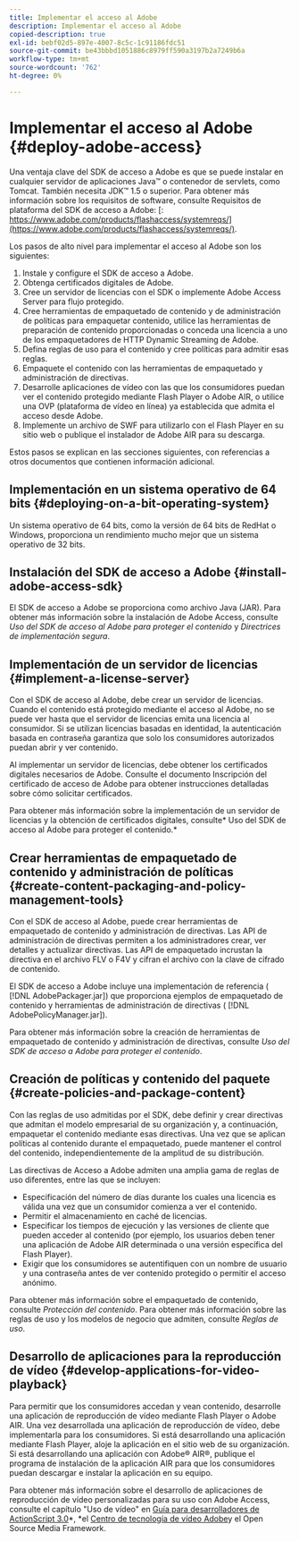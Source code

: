 ```yaml
---
title: Implementar el acceso al Adobe
description: Implementar el acceso al Adobe
copied-description: true
exl-id: bebf02d5-897e-4007-8c5c-1c91186fdc51
source-git-commit: be43bbbd1051886c8979ff590a3197b2a7249b6a
workflow-type: tm+mt
source-wordcount: '762'
ht-degree: 0%

---
```


# Implementar el acceso al Adobe {#deploy-adobe-access}

Una ventaja clave del SDK de acceso a Adobe es que se puede instalar en cualquier servidor de aplicaciones Java™ o contenedor de servlets, como Tomcat. También necesita JDK™ 1.5 o superior. Para obtener más información sobre los requisitos de software, consulte Requisitos de plataforma del SDK de acceso a Adobe: [: https://www.adobe.com/products/flashaccess/systemreqs/](https://www.adobe.com/products/flashaccess/systemreqs/).

Los pasos de alto nivel para implementar el acceso al Adobe son los siguientes:

1. Instale y configure el SDK de acceso a Adobe.
1. Obtenga certificados digitales de Adobe.
1. Cree un servidor de licencias con el SDK o implemente Adobe Access Server para flujo protegido.
1. Cree herramientas de empaquetado de contenido y de administración de políticas para empaquetar contenido, utilice las herramientas de preparación de contenido proporcionadas o conceda una licencia a uno de los empaquetadores de HTTP Dynamic Streaming de Adobe.
1. Defina reglas de uso para el contenido y cree políticas para admitir esas reglas.
1. Empaquete el contenido con las herramientas de empaquetado y administración de directivas.
1. Desarrolle aplicaciones de vídeo con las que los consumidores puedan ver el contenido protegido mediante Flash Player o Adobe AIR, o utilice una OVP (plataforma de vídeo en línea) ya establecida que admita el acceso desde Adobe.
1. Implemente un archivo de SWF para utilizarlo con el Flash Player en su sitio web o publique el instalador de Adobe AIR para su descarga.

Estos pasos se explican en las secciones siguientes, con referencias a otros documentos que contienen información adicional.

## Implementación en un sistema operativo de 64 bits {#deploying-on-a-bit-operating-system}

Un sistema operativo de 64 bits, como la versión de 64 bits de RedHat o Windows, proporciona un rendimiento mucho mejor que un sistema operativo de 32 bits.

## Instalación del SDK de acceso a Adobe {#install-adobe-access-sdk}

El SDK de acceso a Adobe se proporciona como archivo Java (JAR). Para obtener más información sobre la instalación de Adobe Access, consulte *Uso del SDK de acceso al Adobe para proteger el contenido* y *Directrices de implementación segura*.

## Implementación de un servidor de licencias {#implement-a-license-server}

Con el SDK de acceso al Adobe, debe crear un servidor de licencias. Cuando el contenido está protegido mediante el acceso al Adobe, no se puede ver hasta que el servidor de licencias emita una licencia al consumidor. Si se utilizan licencias basadas en identidad, la autenticación basada en contraseña garantiza que solo los consumidores autorizados puedan abrir y ver contenido.

Al implementar un servidor de licencias, debe obtener los certificados digitales necesarios de Adobe. Consulte el documento Inscripción del certificado de acceso de Adobe para obtener instrucciones detalladas sobre cómo solicitar certificados.

Para obtener más información sobre la implementación de un servidor de licencias y la obtención de certificados digitales, consulte* Uso del SDK de acceso al Adobe para proteger el contenido.*

## Crear herramientas de empaquetado de contenido y administración de políticas {#create-content-packaging-and-policy-management-tools}

Con el SDK de acceso al Adobe, puede crear herramientas de empaquetado de contenido y administración de directivas. Las API de administración de directivas permiten a los administradores crear, ver detalles y actualizar directivas. Las API de empaquetado incrustan la directiva en el archivo FLV o F4V y cifran el archivo con la clave de cifrado de contenido.

El SDK de acceso a Adobe incluye una implementación de referencia ( [!DNL AdobePackager.jar]) que proporciona ejemplos de empaquetado de contenido y herramientas de administración de directivas ( [!DNL AdobePolicyManager.jar]).

Para obtener más información sobre la creación de herramientas de empaquetado de contenido y administración de directivas, consulte *Uso del SDK de acceso a Adobe para proteger el contenido*.

## Creación de políticas y contenido del paquete {#create-policies-and-package-content}

Con las reglas de uso admitidas por el SDK, debe definir y crear directivas que admitan el modelo empresarial de su organización y, a continuación, empaquetar el contenido mediante esas directivas. Una vez que se aplican políticas al contenido durante el empaquetado, puede mantener el control del contenido, independientemente de la amplitud de su distribución.

Las directivas de Acceso a Adobe admiten una amplia gama de reglas de uso diferentes, entre las que se incluyen:

* Especificación del número de días durante los cuales una licencia es válida una vez que un consumidor comienza a ver el contenido.
* Permitir el almacenamiento en caché de licencias.
* Especificar los tiempos de ejecución y las versiones de cliente que pueden acceder al contenido (por ejemplo, los usuarios deben tener una aplicación de Adobe AIR determinada o una versión específica del Flash Player).
* Exigir que los consumidores se autentifiquen con un nombre de usuario y una contraseña antes de ver contenido protegido o permitir el acceso anónimo.

Para obtener más información sobre el empaquetado de contenido, consulte *Protección del contenido*. Para obtener más información sobre las reglas de uso y los modelos de negocio que admiten, consulte *Reglas de uso*.

## Desarrollo de aplicaciones para la reproducción de vídeo {#develop-applications-for-video-playback}

Para permitir que los consumidores accedan y vean contenido, desarrolle una aplicación de reproducción de vídeo mediante Flash Player o Adobe AIR. Una vez desarrollada una aplicación de reproducción de vídeo, debe implementarla para los consumidores. Si está desarrollando una aplicación mediante Flash Player, aloje la aplicación en el sitio web de su organización. Si está desarrollando una aplicación con Adobe® AIR®, publique el programa de instalación de la aplicación AIR para que los consumidores puedan descargar e instalar la aplicación en su equipo.

Para obtener más información sobre el desarrollo de aplicaciones de reproducción de vídeo personalizadas para su uso con Adobe Access, consulte el capítulo &quot;Uso de vídeo&quot; en [Guía para desarrolladores de ActionScript 3.0](https://help.adobe.com/en_US/as3/dev/WS9936fa0d5984e93b3f4f38ec1272a447844-8000.html)*, *el [Centro de tecnología de vídeo Adobe](https://www.adobe.com/devnet/video/)y el Open Source Media Framework.
